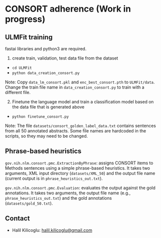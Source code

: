 # CONSORT adherence (Work in progress)

## ULMFit training 

fastai libraries and python3 are required.

1. create train, validation, test data file from the dataset
- `cd ULMFit`
- `python data_creation_consort.py` 

Note: Copy `data_lm_consort.pkl` and `enc_best_consort.pth` to `ULMFit/data`. Change the train file name in `data_creation_consort.py` to train with a different file.


2. Finetune the language model and train a classification model based on the data file that is generated above
- `python finetune_consort.py`

Note:  The file `datasets/consort_golden_label_data.txt` contains sentences from all 50 annotated abstracts. Some file names are hardcoded in the scripts, so they may need to be changed.

## Phrase-based heuristics

`gov.nih.nlm.consort.pmc.ExtractionByPhrase`: assigns CONSORT items to Methods sentences using a simple phrase-based heuristics. It takes two arguments, XML input directory (`datasets/XML_50`) and the output file name (current output is in `phrase_heuristics_out.txt`). 

`gov.nih.nlm.consort.pmc.Evaluation`: evaluates the output against the gold annotations. It takes two arguments, the output file name (e.g., `phrase_heuristics_out.txt`) and the gold annotations (`datasets/gold_50.txt`).
 
 
## Contact

- Halil Kilicoglu:      [halil.kilicoglu@gmail.com](mailto:halil.kilicoglu@gmail.com)
